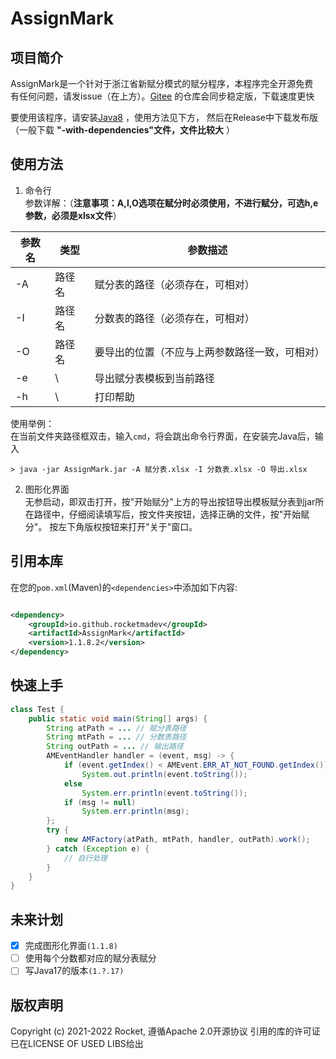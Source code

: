 # AssignMark

## 项目简介

AssignMark是一个针对于浙江省新赋分模式的赋分程序，本程序完全开源免费  
有任何问题，请发issue（在上方）。[Gitee]("https://gitee.com/rocketma/AssignMark") 的仓库会同步稳定版，下载速度更快

要使用该程序，请安装[Java8]("https://java.com/zh-CN/") ，使用方法见下方， 然后在Release中下载发布版（一般下载 **"-with-dependencies"文件，文件比较大** ）

## 使用方法

1. 命令行  
   参数详解：（**注意事项：A,I,O选项在赋分时必须使用，不进行赋分，可选h,e参数，必须是xlsx文件**）

| 参数名 | 类型  | 参数描述                    |
|-----|-----|-------------------------|
| -A  | 路径名 | 赋分表的路径（必须存在，可相对）        |
| -I  | 路径名 | 分数表的路径（必须存在，可相对）        |
| -O  | 路径名 | 要导出的位置（不应与上两参数路径一致，可相对） |
| -e  | \   | 导出赋分表模板到当前路径            |
| -h  | \   | 打印帮助                    |

使用举例：  
在当前文件夹路径框双击，输入`cmd`，将会跳出命令行界面，在安装完Java后，输入

```shell
> java -jar AssignMark.jar -A 赋分表.xlsx -I 分数表.xlsx -O 导出.xlsx
```

2. 图形化界面  
   无参启动，即双击打开，按"开始赋分"上方的导出按钮导出模板赋分表到jar所在路径中，仔细阅读填写后，按文件夹按钮，选择正确的文件，按"开始赋分"。
   按左下角版权按钮来打开"关于"窗口。

## 引用本库

在您的`pom.xml`(Maven)的`<dependencies>`中添加如下内容:

```xml

<dependency>
    <groupId>io.github.rocketmadev</groupId>
    <artifactId>AssignMark</artifactId>
    <version>1.1.8.2</version>
</dependency>

```

## 快速上手

```java
class Test {
    public static void main(String[] args) {
        String atPath = ... // 赋分表路径
        String mtPath = ... // 分数表路径
        String outPath = ... // 输出路径
        AMEventHandler handler = (event, msg) -> {
            if (event.getIndex() < AMEvent.ERR_AT_NOT_FOUND.getIndex())
                System.out.println(event.toString());
            else
                System.err.println(event.toString());
            if (msg != null)
                System.err.println(msg);
        };
        try {
            new AMFactory(atPath, mtPath, handler, outPath).work();
        } catch (Exception e) {
            // 自行处理    
        }
    }
}
```

## 未来计划

- [x] 完成图形化界面`(1.1.8)`
- [ ] 使用每个分数都对应的赋分表赋分
- [ ] 写Java17的版本`(1.?.17)`

## 版权声明

Copyright (c) 2021-2022 Rocket, 遵循Apache 2.0开源协议 引用的库的许可证已在LICENSE OF USED LIBS给出
